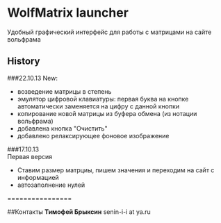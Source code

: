 WolfMatrix launcher
================

Удобный графический интерфейс для работы с матрицами на сайте вольфрама


## History
###22.10.13
New: 
 * возведение матрицы в степень
 * эмулятор цифровой клавиатуры:
	первая буква на кнопке автоматически заменяется на цифру с данной кнопки
 * копирование новой матрицы из буфера обмена  (из нотации вольфрама)
 * добавлена кнопка "Очистить"
 * добавлено релаксирующее фоновое изображение

###17.10.13  
Первая версия
 * Ставим размер матрциы, пишем значения и переходим на сайт с информацией
 * автозаполнение нулей
 
================

##Контакты
**Тимофей Брыксин**
senin-i-i at ya.ru


